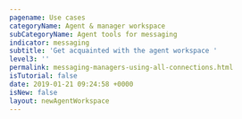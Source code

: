 ```yaml
---
pagename: Use cases
categoryName: Agent & manager workspace
subCategoryName: Agent tools for messaging
indicator: messaging
subtitle: 'Get acquainted with the agent workspace '
level3: ''
permalink: messaging-managers-using-all-connections.html
isTutorial: false
date: 2019-01-21 09:24:58 +0000
isNew: false
layout: newAgentWorkspace
---
```

